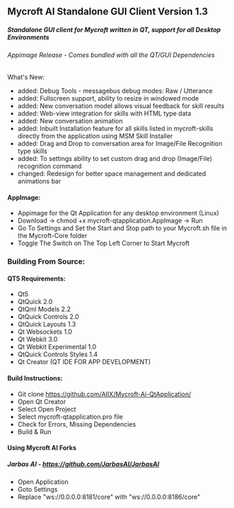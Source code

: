 ## Mycroft AI Standalone GUI Client Version 1.3
##### Standalone GUI client for Mycroft written in QT, support for all Desktop Environments
###### Appimage Release - Comes bundled with all the QT/GUI Dependencies

What's New:
* added: Debug Tools - messagebus debug modes: Raw / Utterance
* added: Fullscreen support, ability to resize in windowed mode
* added: New conversation model allows visual feedback for skill results
* added: Web-view integration for skills with HTML type data
* added: New conversation animation
* added: Inbuilt Installation feature for all skills listed in mycroft-skills directly from the application using MSM Skill Installer
* added: Drag and Drop to conversation area for Image/File Recognition type skills
* added: To settings ability to set custom drag and drop (Image/File) recognition command  
* changed: Redesign for better space management and dedicated animations bar

#### AppImage:
* Appimage for the Qt Application for any desktop environment (Linux)
* Download -> chmod +x mycroft-qtapplication.AppImage -> Run
* Go To Settings and Set the Start and Stop path to your Mycroft.sh file in the Mycroft-Core folder
* Toggle The Switch on The Top Left Corner to Start Mycroft  

### Building From Source: 

#### QT5 Requirements:
* Qt5
* QtQuick 2.0
* QtQml Models 2.2
* QtQuick Controls 2.0
* QtQuick Layouts 1.3
* Qt Websockets 1.0
* Qt Webkit 3.0
* Qt Webkit Experimental 1.0
* QtQuick Controls Styles 1.4
* Qt Creator (QT IDE FOR APP DEVELOPMENT)

#### Build Instructions:
- Git clone https://github.com/AIIX/Mycroft-Ai-QtApplication/
- Open Qt Creator
- Select Open Project
- Select mycroft-qtapplication.pro file 
- Check for Errors, Missing Dependencies
- Build & Run

#### Using Mycroft AI Forks
##### Jarbas AI - https://github.com/JarbasAI/JarbasAI
- Open Application
- Goto Settings
- Replace "ws://0.0.0.0:8181/core" with "ws://0.0.0.0:8186/core"
